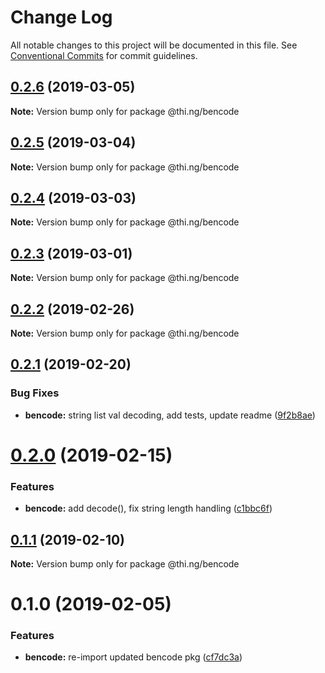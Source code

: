 # Change Log

All notable changes to this project will be documented in this file.
See [Conventional Commits](https://conventionalcommits.org) for commit guidelines.

## [0.2.6](https://github.com/thi-ng/umbrella/compare/@thi.ng/bencode@0.2.5...@thi.ng/bencode@0.2.6) (2019-03-05)

**Note:** Version bump only for package @thi.ng/bencode





## [0.2.5](https://github.com/thi-ng/umbrella/compare/@thi.ng/bencode@0.2.4...@thi.ng/bencode@0.2.5) (2019-03-04)

**Note:** Version bump only for package @thi.ng/bencode





## [0.2.4](https://github.com/thi-ng/umbrella/compare/@thi.ng/bencode@0.2.3...@thi.ng/bencode@0.2.4) (2019-03-03)

**Note:** Version bump only for package @thi.ng/bencode





## [0.2.3](https://github.com/thi-ng/umbrella/compare/@thi.ng/bencode@0.2.2...@thi.ng/bencode@0.2.3) (2019-03-01)

**Note:** Version bump only for package @thi.ng/bencode





## [0.2.2](https://github.com/thi-ng/umbrella/compare/@thi.ng/bencode@0.2.1...@thi.ng/bencode@0.2.2) (2019-02-26)

**Note:** Version bump only for package @thi.ng/bencode





## [0.2.1](https://github.com/thi-ng/umbrella/compare/@thi.ng/bencode@0.2.0...@thi.ng/bencode@0.2.1) (2019-02-20)


### Bug Fixes

* **bencode:** string list val decoding, add tests, update readme ([9f2b8ae](https://github.com/thi-ng/umbrella/commit/9f2b8ae))





# [0.2.0](https://github.com/thi-ng/umbrella/compare/@thi.ng/bencode@0.1.1...@thi.ng/bencode@0.2.0) (2019-02-15)


### Features

* **bencode:** add decode(), fix string length handling ([c1bbc6f](https://github.com/thi-ng/umbrella/commit/c1bbc6f))





## [0.1.1](https://github.com/thi-ng/umbrella/compare/@thi.ng/bencode@0.1.0...@thi.ng/bencode@0.1.1) (2019-02-10)

**Note:** Version bump only for package @thi.ng/bencode





# 0.1.0 (2019-02-05)


### Features

* **bencode:** re-import updated bencode pkg ([cf7dc3a](https://github.com/thi-ng/umbrella/commit/cf7dc3a))
